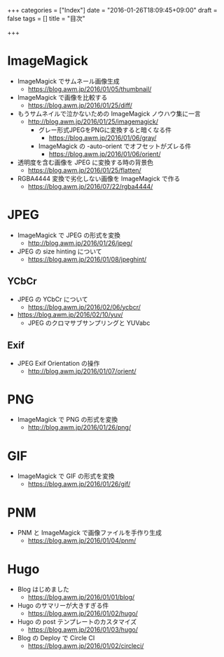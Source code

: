 +++
categories = ["Index"]
date = "2016-01-26T18:09:45+09:00"
draft = false
tags = []
title = "目次"

+++

# ImageMagick

 * ImageMagick でサムネール画像生成
    * https://blog.awm.jp/2016/01/05/thumbnail/
 * ImageMagick で画像を比較する
    * https://blog.awm.jp/2016/01/25/diff/
 * もうサムネイルで泣かないための ImageMagick ノウハウ集に一言
    * http://blog.awm.jp/2016/01/25/imagemagick/
       * グレー形式JPEGをPNGに変換すると暗くなる件
          * https://blog.awm.jp/2016/01/06/gray/
       * ImageMagick の -auto-orient でオフセットがズレる件
          * https://blog.awm.jp/2016/01/06/orient/
 *  透明度を含む画像を JPEG に変換する時の背景色
    * https://blog.awm.jp/2016/01/25/flatten/
 * RGBA4444 変換で劣化しない画像を ImageMagick で作る
    * https://blog.awm.jp/2016/07/22/rgba4444/

# JPEG

 * ImageMagick で JPEG の形式を変換
    * http://blog.awm.jp/2016/01/26/jpeg/
 * JPEG の size hinting について
    * https://blog.awm.jp/2016/01/08/jpeghint/

## YCbCr

 * JPEG の YCbCr について
    * https://blog.awm.jp/2016/02/06/ycbcr/
 * https://blog.awm.jp/2016/02/10/yuv/
    * JPEG のクロマサブサンプリングと YUVabc

## Exif

 * JPEG Exif Orientation の操作
    * http://blog.awm.jp/2016/01/07/orient/

# PNG

 * ImageMagick で PNG の形式を変換
    * http://blog.awm.jp/2016/01/26/png/

# GIF

 * ImageMagick で GIF の形式を変換
    * https://blog.awm.jp/2016/01/26/gif/

# PNM
 
* PNM と ImageMagick で画像ファイルを手作り生成
    * https://blog.awm.jp/2016/01/04/pnm/

# Hugo

 * Blog はじめました
    * https://blog.awm.jp/2016/01/01/blog/
 * Hugo のサマリーが大きすぎる件
    * https://blog.awm.jp/2016/01/02/hugo/
 * Hugo の post テンプレートのカスタマイズ
    * https://blog.awm.jp/2016/01/03/hugo/
 * Blog の Deploy で Circle CI
    * https://blog.awm.jp/2016/01/02/circleci/
